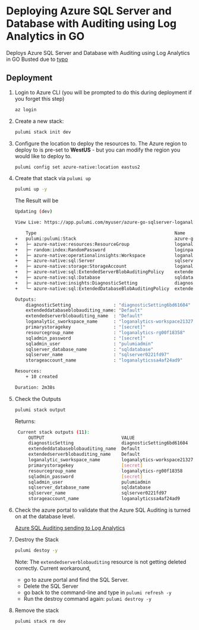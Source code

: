 # Deploying Azure SQL Server and Database with Auditing using Log Analytics in GO

Deploys Azure SQL Server and Database with Auditing using Log Analytics in GO
Busted due to [typo](https://github.com/pulumi/pulumi-azure-native/pull/1490)

## Deployment

1. Login to Azure CLI (you will be prompted to do this during deployment if you forget this step)

    ```bash
    az login
    ```

1. Create a new stack:

    ```bash
    pulumi stack init dev
    ```

1. Configure the location to deploy the resources to.  The Azure region to deploy to is pre-set to **WestUS** - but you can modify the region you would like to deploy to.

    ```bash
    pulumi config set azure-native:location eastus2
    ```
1. Create that stack via `pulumi up`
    ```bash
    pulumi up -y
    ```

    The Result will be

    ```bash
    Updating (dev)

    View Live: https://app.pulumi.com/myuser/azure-go-sqlserver-loganalytics/dev/updates/19

        Type                                                    Name                                 Status       
    +   pulumi:pulumi:Stack                                     azure-go-sqlserver-loganalytics-dev  created     
    +   ├─ azure-native:resources:ResourceGroup                 loganalytics-rg                      created     
    +   ├─ random:index:RandomPassword                          loginpassword                        created     
    +   ├─ azure-native:operationalinsights:Workspace           loganalytics-workspace               created     
    +   ├─ azure-native:sql:Server                              sqlserver                            created     
    +   ├─ azure-native:storage:StorageAccount                  loganalyticssa                       created     
    +   ├─ azure-native:sql:ExtendedServerBlobAuditingPolicy    extendedServerBlobAuditingPolicy     created     
    +   ├─ azure-native:sql:Database                            sqldatabase                          created     
    +   ├─ azure-native:insights:DiagnosticSetting              diagnosticSetting                    created     
    +   └─ azure-native:sql:ExtendedDatabaseBlobAuditingPolicy  extendedDatabaseBlobAuditingPolicy   created     
    
    Outputs:
        diagnosticSetting                : "diagnosticSetting6bd61604"
        extendeddatabaseblobauditing_name: "Default"
        extendedserverblobauditing_name  : "Default"
        loganalytic_sworkspace_name      : "loganalytics-workspace21327617"
        primarystoragekey                : "[secret]"
        resourcegroup_name               : "loganalytics-rg00f18358"
        sqladmin_password                : "[secret]"
        sqladmin_user                    : "pulumiadmin"
        sqlserver_database_name          : "sqldatabase"
        sqlserver_name                   : "sqlserver0221fd97"
        storageaccount_name              : "loganalyticssa4af24ad9"

    Resources:
        + 10 created

    Duration: 2m38s
    ```
1. Check the Outputs
   ```bash
   pulumi stack output
   ```
   Returns:
   ```bash
    Current stack outputs (11):
        OUTPUT                             VALUE
        diagnosticSetting                  diagnosticSetting6bd61604
        extendeddatabaseblobauditing_name  Default
        extendedserverblobauditing_name    Default
        loganalytic_sworkspace_name        loganalytics-workspace21327617
        primarystoragekey                  [secret]
        resourcegroup_name                 loganalytics-rg00f18358
        sqladmin_password                  [secret]
        sqladmin_user                      pulumiadmin
        sqlserver_database_name            sqldatabase
        sqlserver_name                     sqlserver0221fd97
        storageaccount_name                loganalyticssa4af24ad9
   ```

1. Check the azure portal to validate that the Azure SQL Auditing is turned on at the database level.

   [Azure SQL Auditing sending to Log Analytics](https://share.getcloudapp.com/nOuv6Dkg)

1. Destroy the Stack
   ```bash
   pulumi destoy -y
   ```

   Note:  The `extendedserverblobauditing` resource is not getting deleted correctly.
   Current workaround,
    - go to azure portal and find the SQL Server.
    - Delete the SQL Server
    - go back to the command-line and type in `pulumi refresh -y`
    - Run the destroy command again:  `pulumi destroy -y`

1. Remove the stack
   ```bash
   pulumi stack rm dev
   ```
